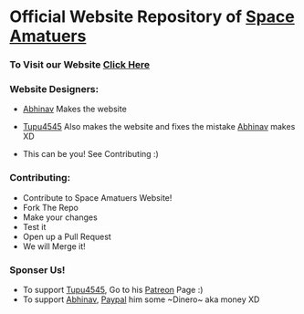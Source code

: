 # Official Website Repository of [Space Amatuers](https://discord.gg/NwfmBd9Z2u)

 ### To Visit our Website [Click Here](spaceamateurs.github.io)

### Website Designers:

- [Abhinav](https://github.com/abhinavquadworld) Makes the website

- [Tupu4545](https://github.com/Tupu4545) Also makes the website and fixes the mistake [Abhinav](https://github.com/abhinavquadworld) makes XD

- This can be you! See Contributing :)

### Contributing:
 - Contribute to Space Amatuers Website!
 - Fork The Repo
 - Make your changes
 - Test it
 - Open up a Pull Request
 - We will Merge it!
 ### Sponser Us!
 
 - To support [Tupu4545](https://github.com/Tupu4545), Go to his [Patreon](https://patreon.com/tupu4545) Page :)
 - To support [Abhinav](https://github.com/abhinavquadworld), [Paypal](https://www.paypal.me/payatg) him some ~Dinero~ aka money XD

